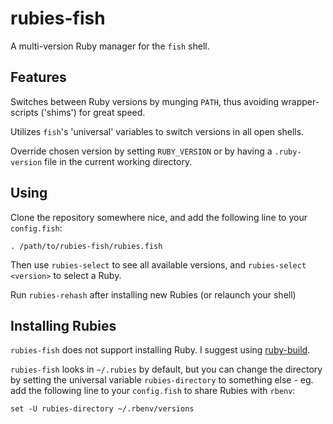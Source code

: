 # rubies-fish

A multi-version Ruby manager for the `fish` shell.


## Features

Switches between Ruby versions by munging `PATH`, thus avoiding
wrapper-scripts ('shims') for great speed.

Utilizes `fish`'s 'universal' variables to switch versions in all
open shells.

Override chosen version by setting `RUBY_VERSION` or by having a
`.ruby-version` file in the current working directory.


## Using

Clone the repository somewhere nice, and add the following line to
your `config.fish`:

	. /path/to/rubies-fish/rubies.fish

Then use `rubies-select` to see all available versions, and
`rubies-select <version>` to select a Ruby.

Run `rubies-rehash` after installing new Rubies (or relaunch your
shell)


## Installing Rubies

`rubies-fish` does not support installing Ruby. I suggest using
[ruby-build](https://github.com/sstephenson/ruby-build).

`rubies-fish` looks in `~/.rubies` by default, but you can change
the directory by setting the universal variable `rubies-directory`
to something else - eg. add the following line to your `config.fish`
to share Rubies with `rbenv`:

	set -U rubies-directory ~/.rbenv/versions
